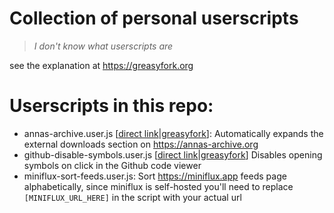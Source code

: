 # Collection of personal userscripts

> _I don't know what userscripts are_

see the explanation at https://greasyfork.org

# Userscripts in this repo:

-   annas-archive.user.js [[direct
    link](https://git.ash.fail/userscripts/blob/master/annas-archive.user.js)|[greasyfork](https://greasyfork.org/en/scripts/494262-anna-s-archive-show-external-downloads)]:
    Automatically expands the external downloads section on
    https://annas-archive.org
-   github-disable-symbols.user.js [[direct
    link](https://git.ash.fail/userscripts/blob/master/github-disable-symbols.user.js)|[greasyfork](https://greasyfork.org/en/scripts/494392-github-disable-symbols)]
    Disables opening symbols on click in the Github code viewer
-   miniflux-sort-feeds.user.js: Sort https://miniflux.app feeds page
    alphabetically, since miniflux is self-hosted you'll need to replace
    `[MINIFLUX_URL_HERE]` in the script with your actual url
